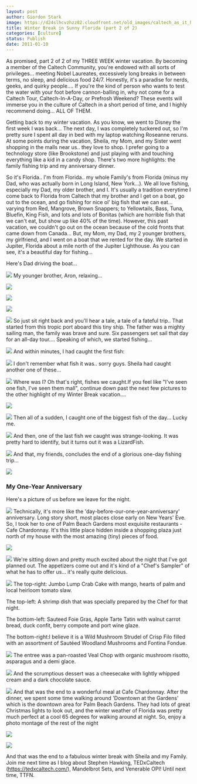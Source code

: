 ```yaml
---
layout: post
author: Giordon Stark
image: https://d24slhcvzhzz82.cloudfront.net/old_images/caltech_as_it_happens/6a0105349b8251970b0148c765bed4970c.jpg
title: Winter Break in Sunny Florida (part 2 of 2) 
categories: [culture]
status: Publish
date: 2011-01-10
---
```



As promised, part 2 of 2 of my THREE WEEK winter vacation. By becoming a member of the Caltech Community, you're endowed with all sorts of privileges... meeting Nobel Laureates, excessively long breaks in between terms, no sleep, and delicious food 24/7. Honestly, it's a paradise for nerds, geeks, and quirky people.... If you're the kind of person who wants to test the water with your foot before cannon-balling in, why not come for a Caltech Tour, Caltech-In-A-Day, or Prefrosh Weekend? These events will immerse you in the culture of Caltech in a short period of time, and I highly recommend doing... ALL OF THEM.

Getting back to my winter vacation. As you know, we went to Disney the first week I was back... The next day, I was completely tuckered out, so I'm pretty sure I spent all day in bed with my laptop watching Roseanne reruns. At some points during the vacation, Sheila, my Mom, and my Sister went shopping in the malls near us.. they love to shop. I prefer going to a technology store (like Brookstone) and just playing with and touching everything like a kid in a candy shop. There's two more highlights: the family fishing trip and my anniversary dinner.

So it's Florida.. I'm from Florida.. my whole Family's from Florida (minus my Dad, who was actually born in Long Island, New York...). We all love fishing, especially my Dad, my older brother, and I. It's usually a tradition everytime I come back to Florida from Caltech that my brother and I get on a boat, go out to the ocean, and go fishing for nice ol' big fish that we can eat... varying from Red, Mangrove, Brown Snappers; to Yellowtails, Bass, Tuna, Bluefin, King Fish, and lots and lots of Bonitas (which are horrible fish that we can't eat, but show up like 40% of the time). However, this past vacation, we couldn't go out on the ocean because of the cold fronts that came down from Canada... But, my Mom, my Dad, my 2 younger brothers, my girlfriend, and I went on a boat that we rented for the day. We started in Jupiter, Florida about a mile north of the Jupiter Lighthouse. As you can see, it's a beautiful day for fishing...

Here's Dad driving the boat...


![](https://d24slhcvzhzz82.cloudfront.net/old_images/caltech_as_it_happens/6a0105349b8251970b0148c765bfbb970c.jpg)
My younger brother, Aron, relaxing...


![](https://d24slhcvzhzz82.cloudfront.net/old_images/caltech_as_it_happens/6a0105349b8251970b0147e15c2396970b.jpg)

![](https://d24slhcvzhzz82.cloudfront.net/old_images/caltech_as_it_happens/6a0105349b8251970b0148c765c2b6970c.jpg)

![](https://d24slhcvzhzz82.cloudfront.net/old_images/caltech_as_it_happens/6a0105349b8251970b0147e15c26a9970b.jpg)

![](https://d24slhcvzhzz82.cloudfront.net/old_images/caltech_as_it_happens/6a0105349b8251970b0147e15c2738970b.jpg)
So just sit right back and you'll hear a tale, a tale of a fateful trip.. That started from this tropic port aboard this tiny ship. The father was a mighty sailing man, the family was brave and sure. Six passengers set sail that day for an all-day tour.... Speaking of which, we started fishing...


![](https://d24slhcvzhzz82.cloudfront.net/old_images/caltech_as_it_happens/6a0105349b8251970b0148c765c7d1970c.jpg)
And within minutes, I had caught the first fish:


![](https://d24slhcvzhzz82.cloudfront.net/old_images/caltech_as_it_happens/6a0105349b8251970b0148c765c8f5970c.jpg)
I don't remember what fish it was.. sorry guys. Sheila had caught another one of these...


![](https://d24slhcvzhzz82.cloudfront.net/old_images/caltech_as_it_happens/6a0105349b8251970b0147e15c3556970b.jpg)
Where was I? Oh that's right, fishes we caught.If you feel like "I've seen one fish, I've seen them mall", continue down past the next few pictures to the other highlight of my Winter Break vacation....


![](https://d24slhcvzhzz82.cloudfront.net/old_images/caltech_as_it_happens/6a0105349b8251970b0147e16af87e970b.jpg)

![](https://d24slhcvzhzz82.cloudfront.net/old_images/caltech_as_it_happens/6a0105349b8251970b0148c774a631970c.jpg)
Then all of a sudden, I caught one of the biggest fish of the day... Lucky me.


![](https://d24slhcvzhzz82.cloudfront.net/old_images/caltech_as_it_happens/6a0105349b8251970b0148c774a8b4970c.jpg)
And then, one of the last fish we caught was strange-looking. It was pretty hard to identify, but it turns out it was a LizardFish.


![](https://d24slhcvzhzz82.cloudfront.net/old_images/caltech_as_it_happens/6a0105349b8251970b0147e16afc47970b.jpg)
And that, my friends, concludes the end of a glorious one-day fishing trip...


![](https://d24slhcvzhzz82.cloudfront.net/old_images/caltech_as_it_happens/6a0105349b8251970b0148c774aaef970c.jpg)
### My One-Year Anniversary
Here's a picture of us before we leave for the night.


![](https://d24slhcvzhzz82.cloudfront.net/old_images/caltech_as_it_happens/6a0105349b8251970b0148c774b7a8970c.jpg)
Technically, it's more like the 'day-before-our-one-year-anniversary' anniversary. Long story short, most places close early on New Years' Eve. So, I took her to one of Palm Beach Gardens most exquisite restaurants - Cafe Chardonnay. It's this little place hidden inside a shopping plaza just north of my house with the most amazing (tiny) pieces of food.


![](https://d24slhcvzhzz82.cloudfront.net/old_images/6a0105349b8251970b0147e16b016b970b.jpg)

![](https://d24slhcvzhzz82.cloudfront.net/old_images/caltech_as_it_happens/6a0105349b8251970b0148c774b35e970c.jpg)
We're sitting down and pretty much excited about the night that I've got planned out. The appetizers come out and it's kind of a "Chef's Sampler" of what he has to offer us... it's really quite delicious.


![](https://d24slhcvzhzz82.cloudfront.net/old_images/caltech_as_it_happens/6a0105349b8251970b0147e16b0c41970b.jpg)
The top-right: Jumbo Lump Crab Cake with mango, hearts of palm and local heirloom tomato slaw.

The top-left: A shrimp dish that was specially prepared by the Chef for that night.

The bottom-left: Sauteed Foie Gras, Apple Tarte Tatin with walnut carrot bread, duck confit, berry compote and port wine glaze.

The bottom-right:I believe it is a Wild Mushroom Strudel of Crisp Filo filled with an assortment of Sautéed Woodland Mushrooms and Fontina Fondue.


![](https://d24slhcvzhzz82.cloudfront.net/old_images/caltech_as_it_happens/6a0105349b8251970b0148c774c825970c.jpg)
The entree was a pan-roasted Veal Chop with organic mushroom risotto, asparagus and a demi glace.


![](https://d24slhcvzhzz82.cloudfront.net/old_images/caltech_as_it_happens/6a0105349b8251970b0148c774c6ed970c.jpg)
And the scrumptious dessert was a cheesecake with lightly whipped cream and a dark chocolate sauce.


![](https://d24slhcvzhzz82.cloudfront.net/old_images/caltech_as_it_happens/6a0105349b8251970b0147e16b1e22970b.jpg)
And that was the end to a wonderful meal at Cafe Chardonnay. After the dinner, we spent some time walking around 'Downtown at the Gardens' which is the downtown area for Palm Beach Gardens. They had lots of great Christmas lights to look out, and the winter weather of Florida was pretty much perfect at a cool 65 degrees for walking around at night. So, enjoy a photo montage of the rest of the night


![](https://d24slhcvzhzz82.cloudfront.net/old_images/caltech_as_it_happens/6a0105349b8251970b0148c774d384970c.jpg)

![](https://d24slhcvzhzz82.cloudfront.net/old_images/caltech_as_it_happens/6a0105349b8251970b0148c774df63970c.jpg)

And that was the end to a fabulous winter break with Sheila and my Family. Join me next time as I blog about Stephen Hawking, TEDxCaltech (https://tedxcaltech.com/), Mandelbrot Sets, and Venerable OPI! Until next time, TTFN.

